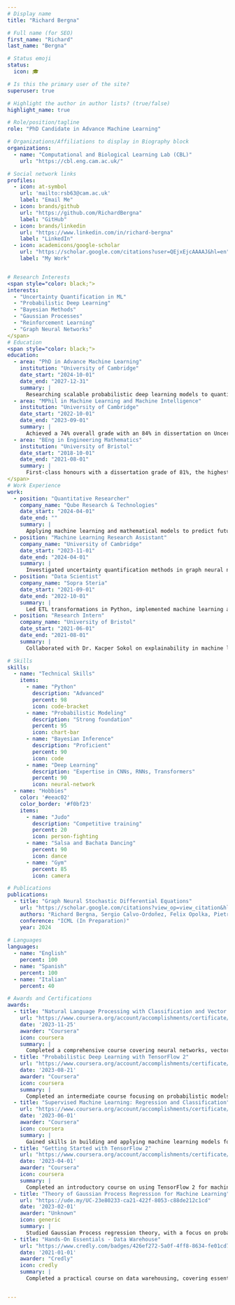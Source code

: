 ```yaml
---
# Display name
title: "Richard Bergna"

# Full name (for SEO)
first_name: "Richard"
last_name: "Bergna"

# Status emoji
status:
  icon: 🎓

# Is this the primary user of the site?
superuser: true

# Highlight the author in author lists? (true/false)
highlight_name: true

# Role/position/tagline
role: "PhD Candidate in Advance Machine Learning"

# Organizations/Affiliations to display in Biography block
organizations:
  - name: "Computational and Biological Learning Lab (CBL)"
    url: "https://cbl.eng.cam.ac.uk/"

# Social network links
profiles:
  - icon: at-symbol
    url: 'mailto:rsb63@cam.ac.uk'
    label: "Email Me"
  - icon: brands/github
    url: "https://github.com/RichardBergna"
    label: "GitHub"
  - icon: brands/linkedin
    url: "https://www.linkedin.com/in/richard-bergna"
    label: "LinkedIn"
  - icon: academicons/google-scholar
    url: "https://scholar.google.com/citations?user=QEjxEjcAAAAJ&hl=en"
    label: "My Work"


# Research Interests
<span style="color: black;">
interests:
  - "Uncertainty Quantification in ML"
  - "Probabilistic Deep Learning"
  - "Bayesian Methods"
  - "Gaussian Processes"
  - "Reinforcement Learning"
  - "Graph Neural Networks"
</span>
# Education
<span style="color: black;">
education:
  - area: "PhD in Advance Machine Learning"
    institution: "University of Cambridge" 
    date_start: "2024-10-01"
    date_end: "2027-12-31"
    summary: |
      Researching scalable probabilistic deep learning models to quantify uncertainty under the supervision of Prof. Jose Miguel Hernandez-Lobato and Prof. Pietro Liò.
  - area: "MPhil in Machine Learning and Machine Intelligence"
    institution: "University of Cambridge"
    date_start: "2022-10-01"
    date_end: "2023-09-01"
    summary: |
      Achieved a 74% overall grade with an 84% in dissertation on Uncertainty Modeling in Graph Neural Networks via Stochastic Differential Equations. Supervised by Prof. Jose Miguel Hernandez-Lobato and Prof. Pietro Liò.
  - area: "BEng in Engineering Mathematics"
    institution: "University of Bristol"
    date_start: "2018-10-01"
    date_end: "2021-08-01"
    summary: |
      First-class honours with a dissertation grade of 81%, the highest in the cohort, focused on using machine learning to predict movement patterns.
</span>
# Work Experience
work:
  - position: "Quantitative Researcher"
    company_name: "Qube Research & Technologies"
    date_start: "2024-04-01"
    date_end: ""
    summary: |
      Applying machine learning and mathematical models to predict future financial returns.
  - position: "Machine Learning Research Assistant"
    company_name: "University of Cambridge"
    date_start: "2023-11-01"
    date_end: "2024-04-01"
    summary: |
      Investigated uncertainty quantification methods in graph neural networks in the CBL lab, under the supervision of Prof. Jose Miguel Hernandez-Lobato and Prof. Pietro Liò.
  - position: "Data Scientist"
    company_name: "Sopra Steria"
    date_start: "2021-09-01"
    date_end: "2022-10-01"
    summary: |
      Led ETL transformations in Python, implemented machine learning algorithms, and deployed deep learning architectures for production systems.
  - position: "Research Intern"
    company_name: "University of Bristol"
    date_start: "2021-06-01"
    date_end: "2021-08-01"
    summary: |
      Collaborated with Dr. Kacper Sokol on explainability in machine learning algorithms, including LIME and ANCHORS.

# Skills
skills:
  - name: "Technical Skills"
    items:
      - name: "Python"
        description: "Advanced"
        percent: 98
        icon: code-bracket
      - name: "Probabilistic Modeling"
        description: "Strong foundation"
        percent: 95
        icon: chart-bar
      - name: "Bayesian Inference"
        description: "Proficient"
        percent: 90
        icon: code
      - name: "Deep Learning"
        description: "Expertise in CNNs, RNNs, Transformers"
        percent: 90
        icon: neural-network
  - name: "Hobbies"
    color: '#eeac02'
    color_border: '#f0bf23'
    items:
      - name: "Judo"
        description: "Competitive training"
        percent: 20
        icon: person-fighting
      - name: "Salsa and Bachata Dancing"
        percent: 90
        icon: dance
      - name: "Gym"
        percent: 85
        icon: camera

# Publications
publications:
  - title: "Graph Neural Stochastic Differential Equations"
    url: "https://scholar.google.com/citations?view_op=view_citation&hl=en&user=QEjxEjcAAAAJ&citation_for_view=QEjxEjcAAAAJ:u5HHmVD_uO8C"
    authors: "Richard Bergna, Sergio Calvo-Ordoñez, Felix Opolka, Pietro Liò, Jose Miguel Hernandez-Lobato"
    conference: "ICML (In Preparation)"
    year: 2024
    
# Languages
languages:
  - name: "English"
    percent: 100
  - name: "Spanish"
    percent: 100
  - name: "Italian"
    percent: 40

# Awards and Certifications
awards:
  - title: "Natural Language Processing with Classification and Vector Spaces"
    url: "https://www.coursera.org/account/accomplishments/certificate/RQF7MCGT89TZ"
    date: '2023-11-25'
    awarder: "Coursera"
    icon: coursera
    summary: |
      Completed a comprehensive course covering neural networks, vector space models, and their applications in natural language processing tasks.
  - title: "Probabilistic Deep Learning with TensorFlow 2"
    url: "https://www.coursera.org/account/accomplishments/certificate/35AV6PTQH2HM"
    date: '2023-08-21'
    awarder: "Coursera"
    icon: coursera
    summary: |
      Completed an intermediate course focusing on probabilistic models, TensorFlow 2, and the application of deep learning techniques in uncertainty quantification.
  - title: "Supervised Machine Learning: Regression and Classification"
    url: "https://www.coursera.org/account/accomplishments/certificate/4ZT9YYBMMYSH"
    date: '2023-06-01'
    awarder: "Coursera"
    icon: coursera
    summary: |
      Gained skills in building and applying machine learning models for regression and classification, with a focus on practical implementation and evaluation.
  - title: "Getting Started with TensorFlow 2"
    url: "https://www.coursera.org/account/accomplishments/certificate/C6QU5WJZKKJ5"
    date: '2023-04-01'
    awarder: "Coursera"
    icon: coursera
    summary: |
      Completed an introductory course on using TensorFlow 2 for machine learning and neural networks, focusing on hands-on model development.
  - title: "Theory of Gaussian Process Regression for Machine Learning"
    url: "https://ude.my/UC-23e80233-ca21-422f-8053-c88de212c1cd"
    date: '2023-02-01'
    awarder: "Unknown"
    icon: generic
    summary: |
      Studied Gaussian Process regression theory, with a focus on probabilistic modeling and applications in machine learning.
  - title: "Hands-On Essentials - Data Warehouse"
    url: "https://www.credly.com/badges/426ef272-5a0f-4ff8-8634-fe01cd78aeab?source=linked_in_profile"
    date: '2021-01-01'
    awarder: "Credly"
    icon: credly
    summary: |
      Completed a practical course on data warehousing, covering essential concepts in data storage and retrieval for large-scale systems.


---
```

